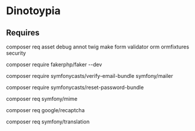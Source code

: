 # Dinotoypia

## Requires

composer req asset debug annot twig make form validator orm ormfixtures security

composer require fakerphp/faker --dev

composer require symfonycasts/verify-email-bundle symfony/mailer

composer require symfonycasts/reset-password-bundle

composer req symfony/mime

composer req google/recaptcha

composer req symfony/translation

